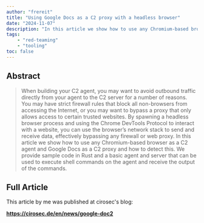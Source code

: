 ```yaml
---
author: "frereit"
title: "Using Google Docs as a C2 proxy with a headless browser"
date: "2024-11-07"
description: "In this article we show how to use any Chromium-based browser as a C2 agent and Google Docs as a C2 proxy."
tags:
    - "red-teaming"
    - "tooling"
toc: false
---
```


## Abstract

> When building your C2 agent, you may want to avoid outbound traffic directly from your agent to the C2 server for a number of reasons. You may have strict firewall rules that block all non-browsers from accessing the Internet, or you may want to bypass a proxy that only allows access to certain trusted websites. By spawning a headless browser process and using the Chrome DevTools Protocol to interact with a website, you can use the browser’s network stack to send and receive data, effectively bypassing any firewall or web proxy. In this article we show how to use any Chromium-based browser as a C2 agent and Google Docs as a C2 proxy and how to detect this. We provide sample code in Rust and a basic agent and server that can be used to execute shell commands on the agent and receive the output of the commands.

## Full Article

This article by me was published at cirosec's blog:

**<https://cirosec.de/en/news/google-doc2>**

<!-- https://web.archive.org/web/20241108095351/https://cirosec.de/en/news/google-doc2/ -->
